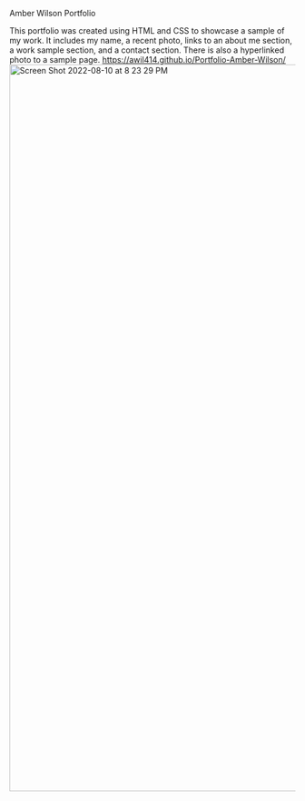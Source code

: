Amber Wilson Portfolio

This portfolio was created using HTML and CSS to showcase a sample of my work. It includes my name, a recent photo, links to an about me section, a work sample section, and a contact section. There is also a hyperlinked photo to a sample page.
https://awil414.github.io/Portfolio-Amber-Wilson/
<img width="1279" alt="Screen Shot 2022-08-10 at 8 23 29 PM" src="https://user-images.githubusercontent.com/109228469/184049480-de07753e-4910-4f02-89cb-f4305d215eb8.png">
